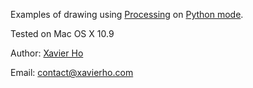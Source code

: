 Examples of drawing using [Processing](http://processing.org/) on [Python mode](https://github.com/jdf/processing.py).

Tested on Mac OS X 10.9

Author: [Xavier Ho](http://jumptoglide.com)

Email: [contact@xavierho.com](contact@xavierho.com)